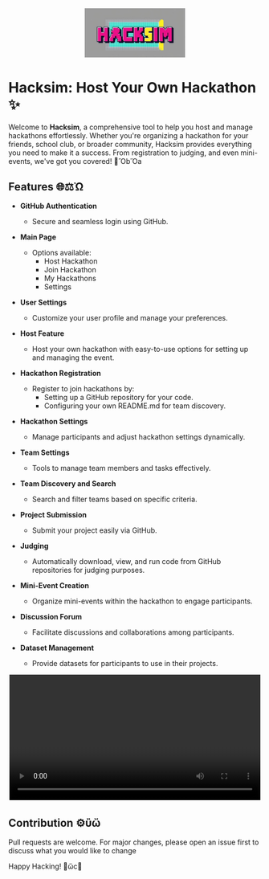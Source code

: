 <div align="center">
  <img src="https://raw.githubusercontent.com/Super1115/hacksim/main/images/logo (1).jpg" alt="Hacksim Logo" width="200">
</div>

# Hacksim: Host Your Own Hackathon ✨

Welcome to **Hacksim**, a comprehensive tool to help you host and manage hackathons effortlessly. Whether you're organizing a hackathon for your friends, school club, or broader community, Hacksim provides everything you need to make it a success. From registration to judging, and even mini-events, we've got you covered! 🎉ὋbὍa

## Features 🌐⚖️Ὠ

- **GitHub Authentication**

  - Secure and seamless login using GitHub.

- **Main Page**

  - Options available:
    - Host Hackathon
    - Join Hackathon
    - My Hackathons
    - Settings

- **User Settings**

  - Customize your user profile and manage your preferences.

- **Host Feature**

  - Host your own hackathon with easy-to-use options for setting up and managing the event.

- **Hackathon Registration**

  - Register to join hackathons by:
    - Setting up a GitHub repository for your code.
    - Configuring your own README.md for team discovery.

- **Hackathon Settings**

  - Manage participants and adjust hackathon settings dynamically.

- **Team Settings**

  - Tools to manage team members and tasks effectively.

- **Team Discovery and Search**

  - Search and filter teams based on specific criteria.

- **Project Submission**

  - Submit your project easily via GitHub.

- **Judging**

  - Automatically download, view, and run code from GitHub repositories for judging purposes.

- **Mini-Event Creation**

  - Organize mini-events within the hackathon to engage participants.

- **Discussion Forum**

  - Facilitate discussions and collaborations among participants.

- **Dataset Management**

  - Provide datasets for participants to use in their projects.


<div align="center">
  <video width="500" controls>
    <source src="VIDEO_LINK_HERE" type="video/mp4">
    Your browser does not support the video tag.
  </video>
</div>


## Contribution ⚙️ὒὤ

Pull requests are welcome. For major changes, please open an issue first to discuss what you would like to change

Happy Hacking! 🎨ὤc🎉

